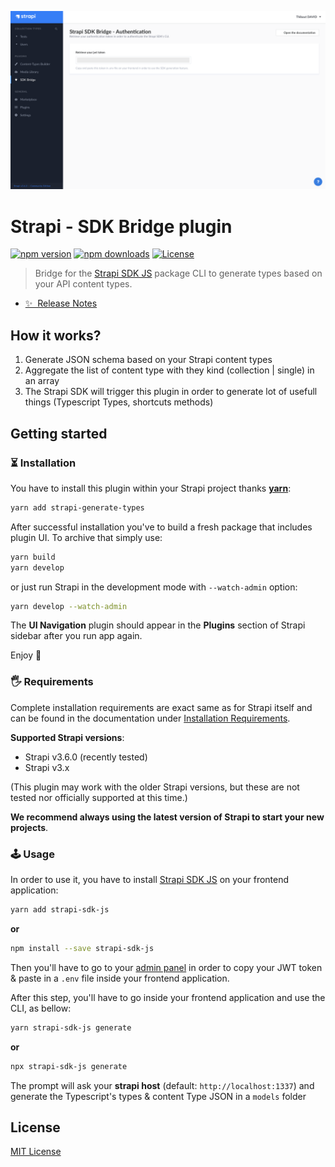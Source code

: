 ![strapi-plugin-sdk-bridge](./public/assets/preview.png)
# Strapi - SDK Bridge plugin

[![npm version][npm-version-src]][npm-version-href]
[![npm downloads][npm-downloads-src]][npm-downloads-href]
[![License][license-src]][license-href]

> Bridge for the [Strapi SDK JS](https://strapi-sdk-js.netlify.app) package CLI to generate types based on your  API content types.

- [✨ &nbsp;Release Notes](https://github.com/stun3r/strapi-plugin-sdk-bridge/releases)

## How it works?

1. Generate JSON schema based on your Strapi content types
2. Aggregate the list of content type with they kind (collection | single) in an array
3. The Strapi SDK will trigger this plugin in order to generate lot of usefull things (Typescript Types, shortcuts methods)

## Getting started

### ⏳ Installation

You have to install this plugin within your Strapi project thanks [**yarn**](https://classic.yarnpkg.com/en/docs/install/):
```bash
yarn add strapi-generate-types
```

After successful installation you've to build a fresh package that includes  plugin UI. To archive that simply use:

```bash
yarn build
yarn develop
```

or just run Strapi in the development mode with `--watch-admin` option:

```bash
yarn develop --watch-admin
```

The **UI Navigation** plugin should appear in the **Plugins** section of Strapi sidebar after you run app again.

Enjoy 🎉

### 🖐 Requirements

Complete installation requirements are exact same as for Strapi itself and can be found in the documentation under <a href="https://strapi.io/documentation/v3.x/installation/cli.html#step-1-make-sure-requirements-are-met">Installation Requirements</a>.

**Supported Strapi versions**:

- Strapi v3.6.0 (recently tested)
- Strapi v3.x

(This plugin may work with the older Strapi versions, but these are not tested nor officially supported at this time.)

**We recommend always using the latest version of Strapi to start your new projects**.

### 🕹 Usage

In order to use it, you have to install [Strapi SDK JS](https://strapi-sdk-js.netlify.app) on your frontend application:
```bash
yarn add strapi-sdk-js
```
**or**
```bash
npm install --save strapi-sdk-js
```

Then you'll have to go to your [admin panel](http://localhost:1337/admin/plugins/sdk-bridge) in order to copy your JWT token & paste in a `.env` file inside your frontend application.

After this step, you'll have to go inside your frontend application and use the CLI, as bellow:
```bash
yarn strapi-sdk-js generate
```
**or**
```bash
npx strapi-sdk-js generate
```

The prompt will ask your **strapi host** (default: `http://localhost:1337`) and generate the Typescript's types & content Type JSON in a `models` folder

## License

[MIT License](./LICENSE)

<!-- Badges -->
[npm-version-src]: https://img.shields.io/npm/v/strapi-plugin-sdk-bridge/latest.svg?style=flat-square
[npm-version-href]: https://npmjs.com/package/strapi-plugin-sdk-bridge

[npm-downloads-src]: https://img.shields.io/npm/dt/strapi-plugin-sdk-bridge.svg?style=flat-square
[npm-downloads-href]: https://npmjs.com/package/strapi-plugin-sdk-bridge

[license-src]: https://img.shields.io/npm/l/strapi-plugin-sdk-bridge.svg?style=flat-square
[license-href]: ./LICENSE